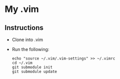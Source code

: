 # My .vim

## Instructions

- Clone into .vim
- Run the following:

    ```
    echo "source ~/.vim/.vim-settings" >> ~/.vimrc
    cd ~/.vim
    git submodule init
    git submodule update
    ```
